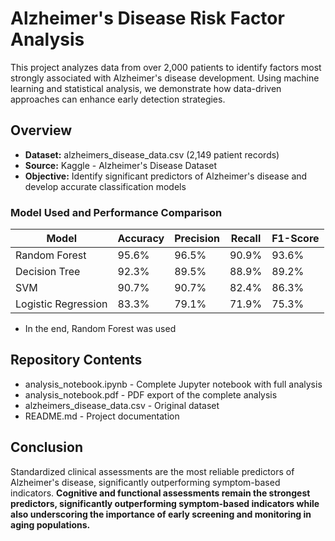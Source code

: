 # Alzheimer's Disease Risk Factor Analysis

This project analyzes data from over 2,000 patients to identify factors most strongly associated with Alzheimer's disease development. Using machine learning and statistical analysis, we demonstrate how data-driven approaches can enhance early detection strategies.

## Overview

- **Dataset:** alzheimers_disease_data.csv (2,149 patient records)
- **Source:** Kaggle - Alzheimer's Disease Dataset
- **Objective:** Identify significant predictors of Alzheimer's disease and develop accurate classification models


### Model Used and Performance Comparison
| Model | Accuracy | Precision | Recall | F1-Score |
|-------|----------|-----------|--------|----------|
| Random Forest | 95.6% | 96.5% | 90.9% | 93.6% |
| Decision Tree | 92.3% | 89.5% | 88.9% | 89.2% |
| SVM | 90.7% | 90.7% | 82.4% | 86.3% |
| Logistic Regression | 83.3% | 79.1% | 71.9% | 75.3% |

- In the end, Random Forest was used

## Repository Contents

- analysis_notebook.ipynb - Complete Jupyter notebook with full analysis
- analysis_notebook.pdf - PDF export of the complete analysis
- alzheimers_disease_data.csv - Original dataset
- README.md - Project documentation

## Conclusion

Standardized clinical assessments are the most reliable predictors of Alzheimer's disease, significantly outperforming symptom-based indicators. **Cognitive and functional assessments remain the strongest predictors, significantly outperforming symptom-based indicators while also underscoring the importance of early screening and monitoring in aging populations.**